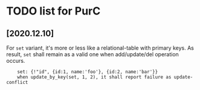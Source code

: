 # TODO list for PurC

## [2020.12.10]

For `set` variant, it's more or less like a relational-table with primary keys.
As result, `set` shall remain as a valid one when add/update/del operation
occurs.
```
    set: {!"id", {id:1, name:'foo'}, {id:2, name:'bar'}}
    when update_by_key(set, 1, 2), it shall report failure as update-conflict
```

